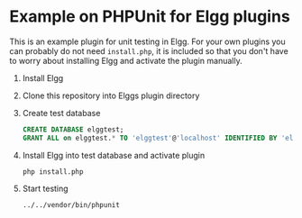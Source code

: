 # Example on PHPUnit for Elgg plugins

This is an example plugin for unit testing in Elgg. For your own plugins you
can probably do not need `install.php`, it is included so that you don't have
to worry about installing Elgg and activate the plugin manually.

1. Install Elgg

2. Clone this repository into Elggs plugin directory

3. Create test database

	```SQL
	CREATE DATABASE elggtest;
	GRANT ALL on elggtest.* TO 'elggtest'@'localhost' IDENTIFIED BY 'elggtest';
	```

4. Install Elgg into test database and activate plugin

	```Shell
	php install.php
	```

5. Start testing

	```Shell
	../../vendor/bin/phpunit
	```
